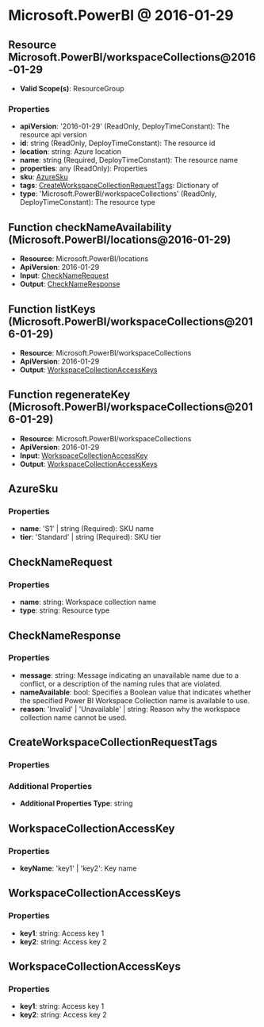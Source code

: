 # Microsoft.PowerBI @ 2016-01-29

## Resource Microsoft.PowerBI/workspaceCollections@2016-01-29
* **Valid Scope(s)**: ResourceGroup
### Properties
* **apiVersion**: '2016-01-29' (ReadOnly, DeployTimeConstant): The resource api version
* **id**: string (ReadOnly, DeployTimeConstant): The resource id
* **location**: string: Azure location
* **name**: string (Required, DeployTimeConstant): The resource name
* **properties**: any (ReadOnly): Properties
* **sku**: [AzureSku](#azuresku)
* **tags**: [CreateWorkspaceCollectionRequestTags](#createworkspacecollectionrequesttags): Dictionary of <string>
* **type**: 'Microsoft.PowerBI/workspaceCollections' (ReadOnly, DeployTimeConstant): The resource type

## Function checkNameAvailability (Microsoft.PowerBI/locations@2016-01-29)
* **Resource**: Microsoft.PowerBI/locations
* **ApiVersion**: 2016-01-29
* **Input**: [CheckNameRequest](#checknamerequest)
* **Output**: [CheckNameResponse](#checknameresponse)

## Function listKeys (Microsoft.PowerBI/workspaceCollections@2016-01-29)
* **Resource**: Microsoft.PowerBI/workspaceCollections
* **ApiVersion**: 2016-01-29
* **Output**: [WorkspaceCollectionAccessKeys](#workspacecollectionaccesskeys)

## Function regenerateKey (Microsoft.PowerBI/workspaceCollections@2016-01-29)
* **Resource**: Microsoft.PowerBI/workspaceCollections
* **ApiVersion**: 2016-01-29
* **Input**: [WorkspaceCollectionAccessKey](#workspacecollectionaccesskey)
* **Output**: [WorkspaceCollectionAccessKeys](#workspacecollectionaccesskeys)

## AzureSku
### Properties
* **name**: 'S1' | string (Required): SKU name
* **tier**: 'Standard' | string (Required): SKU tier

## CheckNameRequest
### Properties
* **name**: string: Workspace collection name
* **type**: string: Resource type

## CheckNameResponse
### Properties
* **message**: string: Message indicating an unavailable name due to a conflict, or a description of the naming rules that are violated.
* **nameAvailable**: bool: Specifies a Boolean value that indicates whether the specified Power BI Workspace Collection name is available to use.
* **reason**: 'Invalid' | 'Unavailable' | string: Reason why the workspace collection name cannot be used.

## CreateWorkspaceCollectionRequestTags
### Properties
### Additional Properties
* **Additional Properties Type**: string

## WorkspaceCollectionAccessKey
### Properties
* **keyName**: 'key1' | 'key2': Key name

## WorkspaceCollectionAccessKeys
### Properties
* **key1**: string: Access key 1
* **key2**: string: Access key 2

## WorkspaceCollectionAccessKeys
### Properties
* **key1**: string: Access key 1
* **key2**: string: Access key 2

